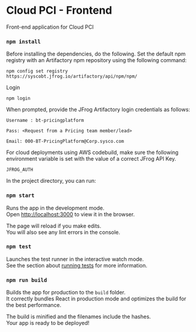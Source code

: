 Cloud PCI - Frontend
================================

Front-end application for Cloud PCI

### `npm install`
Before installing the dependencies, do the following.
Set the default npm registry with an Artifactory npm repository using the following command:

`npm config set registry https://syscobt.jfrog.io/artifactory/api/npm/npm/`

Login

`npm login`

When prompted, provide the JFrog Artifactory login credentials as follows:

`Username : bt-pricingplatform`

`Pass: <Request from a Pricing team member/lead>`

`Email: 000-BT-PricingPlatform@Corp.sysco.com`

For cloud deployments using AWS codebuild, make sure the following environment variable is set with the value of a correct JFrog API Key.

`JFROG_AUTH`

In the project directory, you can run:

### `npm start`

Runs the app in the development mode.<br />
Open [http://localhost:3000](http://localhost:3000) to view it in the browser.

The page will reload if you make edits.<br />
You will also see any lint errors in the console.

### `npm test`

Launches the test runner in the interactive watch mode.<br />
See the section about [running tests](https://facebook.github.io/create-react-app/docs/running-tests) for more information.

### `npm run build`

Builds the app for production to the `build` folder.<br />
It correctly bundles React in production mode and optimizes the build for the best performance.

The build is minified and the filenames include the hashes.<br />
Your app is ready to be deployed!
